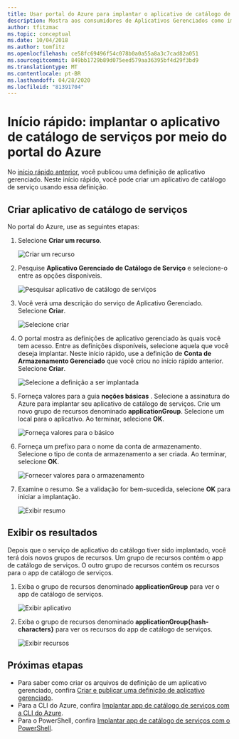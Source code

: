 ```yaml
---
title: Usar portal do Azure para implantar o aplicativo de catálogo de serviços
description: Mostra aos consumidores de Aplicativos Gerenciados como implantar um aplicativo de catálogo de serviço por meio do portal do Azure.
author: tfitzmac
ms.topic: conceptual
ms.date: 10/04/2018
ms.author: tomfitz
ms.openlocfilehash: ce58fc69496f54c078b0a0a55a8a3c7cad82a051
ms.sourcegitcommit: 849bb1729b89d075eed579aa36395bf4d29f3bd9
ms.translationtype: MT
ms.contentlocale: pt-BR
ms.lasthandoff: 04/28/2020
ms.locfileid: "81391704"
---
```

# <a name="quickstart-deploy-service-catalog-app-through-azure-portal"></a>Início rápido: implantar o aplicativo de catálogo de serviços por meio do portal do Azure

No [início rápido anterior](publish-service-catalog-app.md), você publicou uma definição de aplicativo gerenciado. Neste início rápido, você pode criar um aplicativo de catálogo de serviço usando essa definição.

## <a name="create-service-catalog-app"></a>Criar aplicativo de catálogo de serviços

No portal do Azure, use as seguintes etapas:

1. Selecione **Criar um recurso**.

   ![Criar um recurso](./media/deploy-service-catalog-quickstart/create-new.png)

1. Pesquise **Aplicativo Gerenciado de Catálogo de Serviço** e selecione-o entre as opções disponíveis.

   ![Pesquisar aplicativo de catálogo de serviços](./media/deploy-service-catalog-quickstart/select-service-catalog.png)

1. Você verá uma descrição do serviço de Aplicativo Gerenciado. Selecione **Criar**.

   ![Selecione criar](./media/deploy-service-catalog-quickstart/create-service-catalog.png)

1. O portal mostra as definições de aplicativo gerenciado às quais você tem acesso. Entre as definições disponíveis, selecione aquela que você deseja implantar. Neste início rápido, use a definição de **Conta de Armazenamento Gerenciado** que você criou no início rápido anterior. Selecione **Criar**.

   ![Selecione a definição a ser implantada](./media/deploy-service-catalog-quickstart/select-definition.png)

1. Forneça valores para a guia **noções básicas** . Selecione a assinatura do Azure para implantar seu aplicativo de catálogo de serviços. Crie um novo grupo de recursos denominado **applicationGroup**. Selecione um local para o aplicativo. Ao terminar, selecione **OK**.

   ![Forneça valores para o básico](./media/deploy-service-catalog-quickstart/provide-basics.png)

1. Forneça um prefixo para o nome da conta de armazenamento. Selecione o tipo de conta de armazenamento a ser criada. Ao terminar, selecione **OK**.

   ![Fornecer valores para o armazenamento](./media/deploy-service-catalog-quickstart/provide-storage.png)

1. Examine o resumo. Se a validação for bem-sucedida, selecione **OK** para iniciar a implantação.

   ![Exibir resumo](./media/deploy-service-catalog-quickstart/view-summary.png)

## <a name="view-results"></a>Exibir os resultados

Depois que o serviço de aplicativo do catálogo tiver sido implantado, você terá dois novos grupos de recursos. Um grupo de recursos contém o app de catálogo de serviços. O outro grupo de recursos contém os recursos para o app de catálogo de serviços.

1. Exiba o grupo de recursos denominado **applicationGroup** para ver o app de catálogo de serviços.

   ![Exibir aplicativo](./media/deploy-service-catalog-quickstart/view-managed-application.png)

1. Exiba o grupo de recursos denominado **applicationGroup{hash-characters}** para ver os recursos do app de catálogo de serviços.

   ![Exibir recursos](./media/deploy-service-catalog-quickstart/view-resources.png)

## <a name="next-steps"></a>Próximas etapas

* Para saber como criar os arquivos de definição de um aplicativo gerenciado, confira [Criar e publicar uma definição de aplicativo gerenciado](publish-service-catalog-app.md).
* Para a CLI do Azure, confira [Implantar app de catálogo de serviços com a CLI do Azure](./scripts/managed-application-cli-sample-create-application.md).
* Para o PowerShell, confira [Implantar app de catálogo de serviços com o PowerShell](./scripts/managed-application-poweshell-sample-create-application.md).
